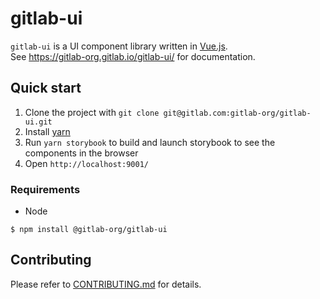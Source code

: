 # gitlab-ui

`gitlab-ui` is a UI component library written in [Vue.js](https://vuejs.org).  
See https://gitlab-org.gitlab.io/gitlab-ui/ for documentation.

## Quick start

1. Clone the project with `git clone git@gitlab.com:gitlab-org/gitlab-ui.git`
1. Install [yarn](https://yarnpkg.com/en/)
1. Run `yarn storybook` to build and launch storybook to see the components in the browser
1. Open `http://localhost:9001/`

### Requirements
* Node

`$ npm install @gitlab-org/gitlab-ui`

## Contributing

Please refer to [CONTRIBUTING.md](CONTRIBUTING.md) for details.
